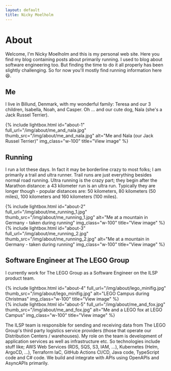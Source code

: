```yaml
---
layout: default
title: Nicky Moelholm
---
```


# About
Welcome, I'm Nicky Moelholm and this is my personal web site. Here you find my blog containing posts about primarily running. I used to blog about software engineering too. But finding the time to do it all properly has been slightly challenging. So for now you'll mostly find running information here 😆.

## Me

I live in Billund, Denmark, with my wonderful family: Teresa and our 3 children, Isabella, Noah, and Casper. Oh ... and our cute dog, Nala (she's a Jack Russel Terrier).

<div class="row justify-content-center mb-4">
    <div class="col-6">
        {% include lightbox.html id="about-1" full_url="/img/about/me_and_nala.jpg" thumb_src="/img/about/me_and_nala.jpg" alt="Me and Nala (our Jack Russel Terrier)" img_class="w-100" title="View image" %}
    </div>
</div>

## Running

I run a lot these days. In fact it may be borderline crazy to most folks; I am primarily a trail and ultra runner. Trail runs are just everything besides normal road running. Ultra running is the crazy part; they begin after the Marathon distance: a 43 kilometer run is an ultra run. Typically they are longer though - popular distances are: 50 kilometers, 80 kilometers (50 miles), 100 kilometers and 160 kilometers (100 miles).

<div class="row justify-content-center mb-4">
    <div class="col-6">
        {% include lightbox.html id="about-2" full_url="/img/about/me_running_1.jpg" thumb_src="/img/about/me_running_1.jpg" alt="Me at a mountain in Germany - taken during running" img_class="w-100" title="View image" %}
    </div>
    <div class="col-6">
        {% include lightbox.html id="about-3" full_url="/img/about/me_running_2.jpg" thumb_src="/img/about/me_running_2.jpg" alt="Me at a mountain in Germany - taken during running" img_class="w-100" title="View image" %}
    </div>
</div>

## Software Engineer at The LEGO Group

I currently work for The LEGO Group as a Software Engineer on the ILSP product team.

<div class="row justify-content-center mb-4">
    <div class="col-6">
        {% include lightbox.html id="about-4" full_url="/img/about/lego_minifig.jpg" thumb_src="/img/about/lego_minifig.jpg" alt="LEGO Campus during Christmas" img_class="w-100" title="View image" %}
    </div>
    <div class="col-6">
        {% include lightbox.html id="about-5" full_url="/img/about/me_and_fox.jpg" thumb_src="/img/about/me_and_fox.jpg" alt="Me and a LEGO fox at LEGO Campus" img_class="w-100" title="View image" %}
    </div>
</div>

The ILSP team is responsible for sending and receiving data from The LEGO Group's third party logistics service providers (those that operate our Distribution Centers / warehouses). My role on the team is development of application services as well as infrastructure etc. So technologies include stuff like; AWS Web Services (RDS, SQS, S3, IAM, ...), Kubernetes (Helm, ArgoCD, ...), Terraform IaC, GitHub Actions CI/CD, Java code, TypeScript code and C# code. We build and integrate with APIs using OpenAPIs and AsyncAPIs primarily.
